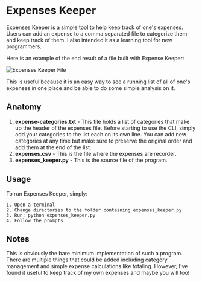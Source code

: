 # Expenses Keeper

Expenses Keeper is a simple tool to help keep track of one's expenses. Users can add an expense to a comma separated file to categorize them and keep track of them. I also intended it as a learning tool for new programmers.

Here is an example of the end result of a file built with Expense Keeper:

![Expenses Keeper File](/home/jared/Projects/expenses-keeper/expenses-file-screenshot.png)

This is useful because it is an easy way to see a running list of all of one's expenses in one place and be able to do some simple analysis on it.

## Anatomy

1. __expense-categories.txt__ - This file holds a list of categories that make up the header of the expenses file. Before starting to use the CLI, simply add your categories to the list each on its own line. You can add new categories at any time but make sure to preserve the original order and add them at the end of the list.
2. __expenses.csv__ - This is the file where the expenses are recorder.
3. __expenses_keeper.py__ - This is the source file of the program.

## Usage

To run Expenses Keeper, simply:

```
1. Open a terminal
2. Change directories to the folder containing expenses_keeper.py
3. Run: python expenses_keeper.py
4. Follow the prompts
```

## Notes

This is obviously the bare minimum implementation of such a program. There are multiple things that could be added including category management and simple expense calculations like totaling. However, I've found it useful to keep track of my own expenses and maybe you will too!

